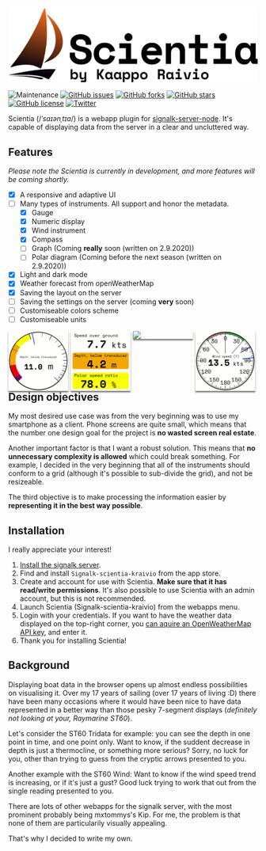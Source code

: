 ![Header](./src/assets/readme/header.png)

![Maintenance](https://img.shields.io/maintenance/yes/2020)
[![GitHub issues](https://img.shields.io/github/issues/KaappoRaivio/Scientia)](https://github.com/KaappoRaivio/Scientia/issues)
[![GitHub forks](https://img.shields.io/github/forks/KaappoRaivio/Scientia)](https://github.com/KaappoRaivio/Scientia/network)
[![GitHub stars](https://img.shields.io/github/stars/KaappoRaivio/Scientia)](https://github.com/KaappoRaivio/Scientia/stargazers)
[![GitHub license](https://img.shields.io/github/license/KaappoRaivio/Scientia)](https://github.com/KaappoRaivio/Scientia/blob/master/LICENSE.md)
[![Twitter](https://img.shields.io/twitter/url?style=social&url=https%3A%2F%2Fgithub.com%2FKaappoRaivio%2FScientia)](https://twitter.com/intent/tweet?text=Wow:&url=https%3A%2F%2Fgithub.com%2FKaappoRaivio%2FScientia)

Scientia (/*ˈsaɪənˌtɪa*/) is a webapp plugin for [signalk-server-node](https://github.com/SignalK/signalk-server). 
It's capable of displaying data from the server in a clear and uncluttered way. 

## Features
_Please note the Scientia is currently in development, and more features will be coming shortly._
- [x] A responsive and adaptive UI 
- [ ] Many types of instruments. All support and honor the metadata.
  - [x] Gauge
  - [x] Numeric display
  - [x] Wind instrument
  - [x] Compass
  - [ ] Graph (Coming **really** soon (written on 2.9.2020))
  - [ ] Polar diagram (Coming before the next season (written on 2.9.2020))
- [x] Light and dark mode
- [x] Weather forecast from openWeatherMap
- [x] Saving the layout on the server
- [ ] Saving the settings on the server (coming **very** soon)
- [ ] Customiseable colors scheme
- [ ] Customiseable units
<div style="display: inline;">
    <img src="./src/assets/readme/gauge1.gif" style="float: left; margin-right: 1%; box-shadow: 0 2.5px 2.5px gray" width="24%"/>
    <img src="./src/assets/readme/numeric.gif" style="float: left; margin-right: 1%; box-shadow: 0px 2.5px 2.5px gray" width="24%"/>
    <img src="./src/assets/readme/compass.gif" style="float: left; margin-right: 1%; box-shadow: 0px 2.5px 2.5px gray" width="24%"/>
    <img src="./src/assets/readme/wind.gif" style="float: left; margin-right: 1%; box-shadow: 0px 2.5px 2.5px gray" width="24%"/>
</div>


## Design objectives
My most desired use case was from the very beginning was to use my smartphone as a client. 
Phone screens are quite small, which means that the number one design goal for the project 
is **no wasted screen real estate**.

Another important factor is that I want a robust solution. This means that **no unnecessary complexity is allowed** which could break something. For example, I decided in the very beginning that  all of the instruments should conform to a grid 
(although it's possible to sub-divide the grid), and not be resizeable.  

The third objective is to make processing the information easier by **representing it in the best way possible**.

## Installation
I really appreciate your interest!
1. [Install the signalk server](https://github.com/SignalK/signalk-server#installation).
2. Find and install `Signalk-scientia-kraivio` from the app store.
3. Create and account for use with Scientia. **Make sure that it has read/write permissions**. 
It's also possible to use Scientia with an admin account, but this is not recommended.
4. Launch Scientia (Signalk-scientia-kraivio) from the webapps menu.
5. Login with your credentials. 
If you want to have the weather data displayed on the top-right corner, you [can aquire an OpenWeatherMap API key](https://openweathermap.org/price#weather), and enter it.
6. Thank you for installing Scientia!

## Background 
Displaying boat data in the browser opens up almost endless possibilities on visualising it. 
Over my 17 years of sailing (over 17 years of living :D) there have been many occasions where it would have been nice to 
have data represented in a better way than those pesky 7-segment displays (*definitely not looking at your, 
Raymarine ST60*).

Let's consider the ST60 Tridata for example: you can see the depth in one point in time, and one point only. 
Want to know, if the suddent decrease in depth is just a thermocline, or something more serious? Sorry, 
no luck for you, other than trying to guess from the cryptic arrows presented to you.

Another example with the ST60 Wind: Want to know if the wind speed trend is increasing, or if it's just a gust? Good luck trying to work 
that out from the single reading presented to you.

There are lots of other webapps for the signalk server, with the most prominent probably being mxtommys's Kip. 
For me, the problem is that none of them are particularily visually appealing.

That's why I decided to write my own. 
